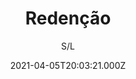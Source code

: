 ---
id: '8f89ec88-437a-4878-8464-bec65a67c700'
type: 'movie' # Filme, Série, Anime
title: "Redenção"
synopsis: ["“Redenção” é uma minissérie de ficção que conta a história de uma pequena comunidade que vive no Parque da Redenção, num futuro onde Porto Alegre está vazia e abandonada. Na ficção, a chegada de alguém do mundo externo vai mudar a maneira com que os personagens enxergam o status quo e vai influenciar decisões cruciais para, por fim, desencadear uma série de eventos marcantes. É uma aventura conduzida pelos personagens com um pé na ficção-científica.",
]
originalTitle: ""
date: '2021-04-05T20:03:21.000Z'
update: '2021-04-05T20:03:21.000Z'
releaseDate: '2013-06-28T03:00:00.000Z'
imdb:
  rating: '6.2' # 8.5
  id: '' # tt0470752
duration: '26 Min/EP'
trailer:
  urls: [
    'vGEf0JMs00Y',
  ]
tags: ['1080p']
genre: [] #
quality: 'WEB-DL' # BluRay, WEB-DL, HDTV, WEB-DL4K, WEB-DLe
format: 'Mkv' # MKV, MP4, TS
audio: 'Português' # Dublado, Legendado, Dual Audio, Dub & Leg
subtitle: 'S/L' # Português, inglês,
size: '1.77 GB' # 4.8 GB
audioQuality: 10
videoQuality: 10
directors: []
#  - name: 'Lana Wachowski'
#    image: ''
#  - name: 'Lilly Wachowski'
#    image: ''
cast: []
#  - name: 'Keanu Reeves'
#    image: ''
#    characterName: 'Neo'
writers: []
#  - name: ''
#    image: ''
maturityRating:
  age: '' # L , 10, 12, 14, 16, 18
  topics: [''] # Violence, Illegal drugs, Inappropriate Language, Legal Drugs, Sexual Content, Extreme Violence
###########################################
download:
  
  - url: 'magnet:?xt=urn:btih:a26dcbfa53202cfb7b69c9c4cf4732200f4314b2&dn=Reden%c3%a7%c3%a3o%20-%20Miniss%c3%a9rie%20Completa%202016%20(1080p)%20LAPUMiA.Net&tr=udp%3a%2f%2ftracker.opentrackr.org%3a1337%2fannounce&tr=udp%3a%2f%2ftracker.opentrackr.org%3a1337%2fannounce&tr=udp%3a%2f%2ftracker.openbittorrent.com%3a80%2fannounce&tr=udp%3a%2f%2ftracker.openbittorrent.com%3a80%2fannounce&tr=udp%3a%2f%2ftracker.openbittorrent.com%3a80%2fannounce&tr=udp%3a%2f%2ftracker.trackerfix.com%3a83%2fannounce&tr=udp%3a%2f%2ftracker.coppersurfer.tk%3a6969%2fannounce&tr=udp%3a%2f%2ftracker.leechers-paradise.org%3a6969%2fannounce&tr=udp%3a%2f%2feddie4.nl%3a6969%2fannounce&tr=udp%3a%2f%2fp4p.arenabg.com%3a1337%2fannounce&tr=udp%3a%2f%2fexplodie.org%3a6969%2fannounce&tr=udp%3a%2f%2fzer0day.ch%3a1337%2fannounce&tr=udp%3a%2f%2ftracker.opentrackr.org%3a1337%2fannounce'
    resolution: '1080p' # 720p, 1080p, 4K,
    audio: 'Dual Áudio' # Dublado, Legendado, Dual Audio
    size: '' # 4.8 GB
    quality: '' # BluRay, WEB-DL
    format: '' # MKV
images:
  cover: '/assets/movies/redencao.jpg'
  background: '/assets/movies/'
---